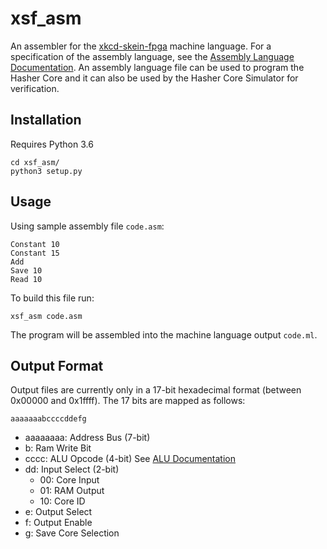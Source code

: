 # xsf_asm

An assembler for the [xkcd-skein-fpga](https://github.com/dankirkham/xkcd-skein-fpga) machine language. For a specification of the assembly language, see the [Assembly Language Documentation](https://github.com/dankirkham/xkcd-skein-fpga/docs/assembly.md). An assembly language file can be used to program the Hasher Core and it can also be used by the Hasher Core Simulator for verification.

## Installation

Requires Python 3.6

```
cd xsf_asm/
python3 setup.py
```

## Usage
Using sample assembly file `code.asm`:
```
Constant 10
Constant 15
Add
Save 10
Read 10
```

To build this file run:

```
xsf_asm code.asm
```

The program will be assembled into the machine language output `code.ml`.

## Output Format
Output files are currently only in a 17-bit hexadecimal format (between 0x00000 and 0x1ffff). The 17 bits are mapped as follows:

`aaaaaaabccccddefg`

- aaaaaaaa: Address Bus (7-bit)
- b: Ram Write Bit
- cccc: ALU Opcode (4-bit) See [ALU Documentation](https://github.com/dankirkham/xkcd-skein-fpga/docs/alu.md)
- dd: Input Select (2-bit)
  - 00: Core Input
  - 01: RAM Output
  - 10: Core ID
- e: Output Select
- f: Output Enable
- g: Save Core Selection
